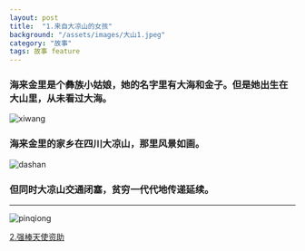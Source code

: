 ```yaml
---
layout: post
title:  "1.来自大凉山的女孩"
background: "/assets/images/大山1.jpeg"
category: "故事"
tags: 故事 feature
---
```


### 海来金里是个彝族小姑娘，她的名字里有大海和金子。但是她出生在大山里，从未看过大海。

![xiwang](https://tva1.sinaimg.cn/large/e6c9d24ely1gojl2zx24sj20u01904qp.jpg)

### 海来金里的家乡在四川大凉山，那里风景如画。

![dashan](https://tva1.sinaimg.cn/large/e6c9d24ely1gojl4058frj20rs0f2jtu.jpg)

### 但同时大凉山交通闭塞，贫穷一代代地传递延续。

-----

![pinqiong](https://tva1.sinaimg.cn/large/e6c9d24ely1gojl5c089qj20rs0iigpk.jpg)

[2.强棒天使资助](https://sarahjiaojia.github.io/baseball4/jidi/)
